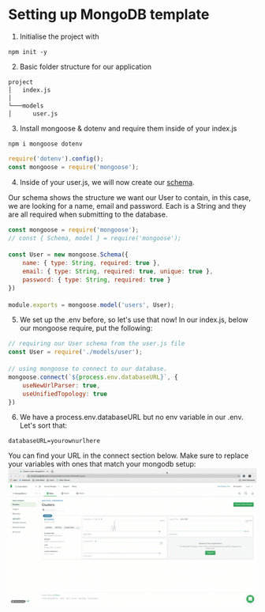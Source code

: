 # Setting up MongoDB template

1. Initialise the project with 
``` 
npm init -y 
```

2. Basic folder structure for our application

```
project
│   index.js
│   
└───models
│      user.js

```

3. Install mongoose & dotenv and require them inside of your index.js
```
npm i mongoose dotenv
```
``` javascript 
require('dotenv').config();
const mongoose = require('mongoose');
```
4. Inside of your user.js, we will now create our [schema](https://mongoosejs.com/docs/guide.html). 

Our schema shows the structure we want our User to contain, in this case, we are looking for a name, email and password. Each is a String and they are all required when submitting to the database.
```javascript
const mongoose = require('mongoose');
// const { Schema, model } = require('mongoose');

const User = new mongoose.Schema({
    name: { type: String, required: true },
    email: { type: String, required: true, unique: true },
    password: { type: String, required: true }
})

module.exports = mongoose.model('users', User);
```
5. We set up the .env before, so let's use that now! In our index.js, below our mongoose require, put the following: 
```javascript
// requiring our User schema from the user.js file
const User = require('./models/user');

// using mongoose to connect to our database. 
mongoose.connect(`${process.env.databaseURL}`, {
    useNewUrlParser: true,
    useUnifiedTopology: true
})
```
6. We have a process.env.databaseURL but no env variable in our .env. Let's sort that:

```
databaseURL=yourownurlhere
```
You can find your URL in the connect section below. Make sure to replace your <username><password><dbname> variables with ones that match your mongodb setup:
![databaseURL](./gifs/databaseurl.gif)